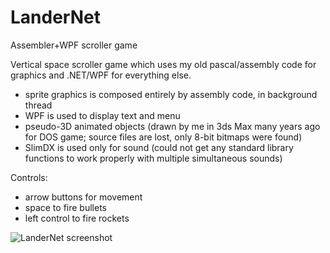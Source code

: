 # LanderNet
Assembler+WPF scroller game

Vertical space scroller game which uses my old pascal/assembly code for graphics and .NET/WPF for everything else.
- sprite graphics is composed entirely by assembly code, in background thread
- WPF is used to display text and menu
- pseudo-3D animated objects (drawn by me in 3ds Max many years ago for DOS game; source files are lost, only 8-bit bitmaps were found)
- SlimDX is used only for sound (could not get any standard library functions to work properly with multiple simultaneous sounds)

Controls:

- arrow buttons for movement
- space to fire bullets
- left control to fire rockets


![LanderNet screenshot](http://lander-net.googlecode.com/svn/trunk/Screenshot.png)
